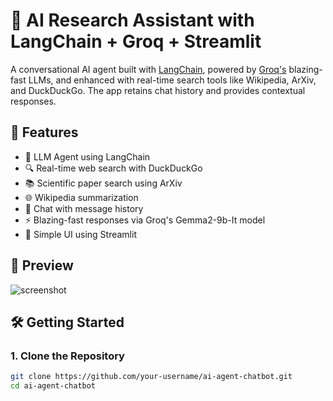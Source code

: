 # 🤖 AI Research Assistant with LangChain + Groq + Streamlit

A conversational AI agent built with [LangChain](https://www.langchain.com/), powered by [Groq's](https://groq.com/) blazing-fast LLMs, and enhanced with real-time search tools like Wikipedia, ArXiv, and DuckDuckGo. The app retains chat history and provides contextual responses.

## 🚀 Features

- 🧠 LLM Agent using LangChain
- 🔍 Real-time web search with DuckDuckGo
- 📚 Scientific paper search using ArXiv
- 🌐 Wikipedia summarization
- 🧵 Chat with message history
- ⚡ Blazing-fast responses via Groq's Gemma2-9b-It model
- 🎨 Simple UI using Streamlit

## 📸 Preview

![screenshot](https://via.placeholder.com/700x300.png?text=Streamlit+AI+Agent+Chat)

## 🛠️ Getting Started

### 1. Clone the Repository

```bash
git clone https://github.com/your-username/ai-agent-chatbot.git
cd ai-agent-chatbot
